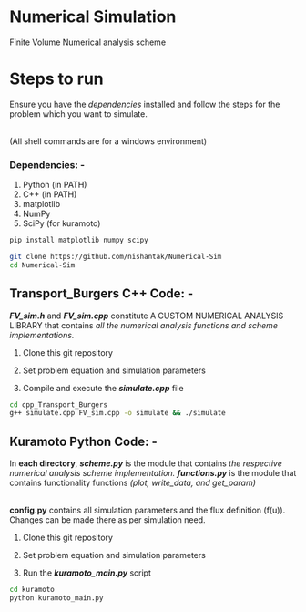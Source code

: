 # Numerical Simulation
Finite Volume Numerical analysis scheme <br>

# Steps to run
Ensure you have the *dependencies* installed and follow the steps for the problem which you want to simulate. 

<br> (All shell commands are for a windows environment)

### Dependencies: -
1. Python (in PATH)
2. C++ (in PATH)
2. matplotlib
3. NumPy
4. SciPy (for kuramoto)

```bash
pip install matplotlib numpy scipy
```

```bash
git clone https://github.com/nishantak/Numerical-Sim
cd Numerical-Sim

```
## Transport_Burgers C++ Code: -
***FV_sim.h*** and ***FV_sim.cpp*** constitute A CUSTOM NUMERICAL ANALYSIS LIBRARY that contains _all the numerical analysis functions and scheme implementations._   
  1. Clone this git repository

  2. Set problem equation and simulation parameters

  3. Compile and execute the ***simulate.cpp*** file

```bash
cd cpp_Transport_Burgers
g++ simulate.cpp FV_sim.cpp -o simulate && ./simulate
```

## Kuramoto Python Code: -
In **each directory**, ***scheme.py*** is the module that contains _the respective numerical analysis scheme implementation._ ***functions.py*** is the module that contains functionality functions *(plot, write_data, and get_param)* 

<br>**config.py** contains all simulation parameters and the flux definition (f(u)). Changes can be made there as per simulation need.

  1. Clone this git repository

  2. Set problem equation and simulation parameters
 
  2. Run the ***kuramoto_main.py*** script

```bash
cd kuramoto
python kuramoto_main.py
```